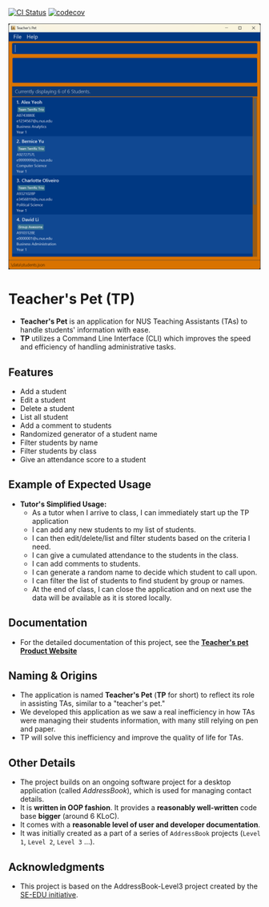[![CI Status](https://github.com/AY2425S1-CS2103T-W10-1/tp/workflows/Java%20CI/badge.svg)](https://github.com/AY2425S1-CS2103T-W10-1/tp/actions)
[![codecov](https://codecov.io/gh/AY2425S1-CS2103T-W10-1/tp/graph/badge.svg?token=EIDJ3VHY2B)](https://codecov.io/gh/AY2425S1-CS2103T-W10-1/tp)

![Ui](docs/images/Ui.png)

# Teacher's Pet (TP)

- **Teacher's Pet** is an application for NUS Teaching Assistants (TAs) to handle students' information with ease.
- **TP** utilizes a Command Line Interface (CLI) which improves the speed and efficiency of
handling administrative tasks.

## Features
- Add a student
- Edit a student
- Delete a student
- List all student
- Add a comment to students
- Randomized generator of a student name
- Filter students by name
- Filter students by class
- Give an attendance score to a student

## Example of Expected Usage
- **Tutor's Simplified Usage:**
  - As a tutor when I arrive to class, I can immediately start up the TP application
  - I can add any new students to my list of students.
  - I can then edit/delete/list and filter students based on the criteria I need.
  - I can give a cumulated attendance to the students in the class.
  - I can add comments to students. 
  - I can generate a random name to decide which student to call upon.
  - I can filter the list of students to find student by group or names.
  - At the end of class, I can close the application and on next use the data will be available as it is stored locally.

## Documentation
* For the detailed documentation of this project, see the
**[Teacher's pet Product Website](https://ay2425s1-cs2103t-w10-1.github.io/tp/)**

## Naming & Origins
- The application is named **Teacher's Pet** (**TP** for short) to reflect its role in assisting TAs,
similar to a "teacher's pet."
- We developed this application as we saw a real inefficiency in how TAs were managing their students information,
with many still relying on pen and paper.
- TP will solve this inefficiency and improve the quality of life for TAs.

## Other Details
* The project builds on an ongoing software project for a desktop application (called _AddressBook_),
which is used for managing contact details.
* It is **written in OOP fashion**. It provides a **reasonably well-written** code base **bigger** (around 6 KLoC).
* It comes with a **reasonable level of user and developer documentation**.
* It was initially created as a part of a series of `AddressBook` projects (`Level 1`, `Level 2`, `Level 3` ...).

## Acknowledgments
* This project is based on the AddressBook-Level3 project created by the [SE-EDU initiative](https://se-education.org).

